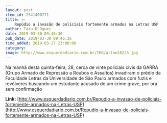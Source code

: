 ```yaml
---
layout: post
item_id: 2541400771
title: >-
    Repúdio a invasão de policiais fortemente armados na Letras USP
author: Tatu D'Oquei
date: 2019-03-30 09:46:36
pub_date: 2019-03-30 09:46:36
time_added: 2019-03-27 23:00:00
category: 
image: http://www.esquerdadiario.com.br/IMG/arton28223.jpg
---
```


Na manhã desta quinta-feira, 28, cerca de vinte policiais civis da GARRA (Grupo Armado de Repressão a Roubos e Assaltos) invadiram o prédio da Faculdade Letras da Universidade de São Paulo armados com fuzis e revólveres buscando um estudante acusado de um crime grave, por ora sem confirmação

**Link:** [http://www.esquerdadiario.com.br/Repudio-a-invasao-de-policiais-fortemente-armados-na-Letras-USP](http://www.esquerdadiario.com.br/Repudio-a-invasao-de-policiais-fortemente-armados-na-Letras-USP)

